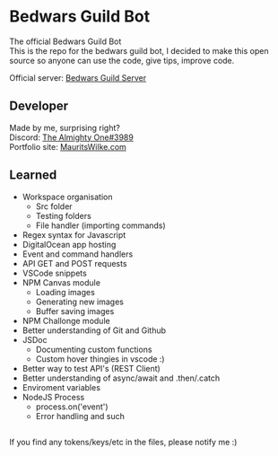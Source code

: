 # Bedwars Guild Bot

The official Bedwars Guild Bot \
This is the repo for the bedwars guild bot, I decided to make this open source so anyone can use the code, give tips, improve code.

Official server: [Bedwars Guild Server](https://discord.gg/VmAQ6rpsHg)

## Developer

Made by me, surprising right? \
Discord: [The Almighty One#3989](https://discord.com/users/378874450105466880/) \
Portfolio site: [MauritsWilke.com](https://www.mauritswilke.com)

## Learned

- Workspace organisation
  - Src folder
  - Testing folders
  - File handler (importing commands)
- Regex syntax for Javascript
- DigitalOcean app hosting
- Event and command handlers
- API GET and POST requests
- VSCode snippets
- NPM Canvas module
  - Loading images
  - Generating new images
  - Buffer saving images
- NPM Challonge module
- Better understanding of Git and Github
- JSDoc
  - Documenting custom functions
  - Custom hover thingies in vscode :)
- Better way to test API's (REST Client)
- Better understanding of async/await and .then/.catch
- Enviroment variables
- NodeJS Process
  - process.on('event')
  - Error handling and such

##

If you find any tokens/keys/etc in the files, please notify me :)
